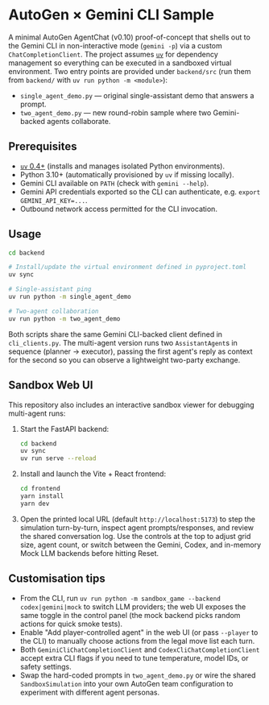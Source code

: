 # AutoGen × Gemini CLI Sample

A minimal AutoGen AgentChat (v0.10) proof-of-concept that shells out to the
Gemini CLI in non-interactive mode (`gemini -p`) via a custom
`ChatCompletionClient`. The project assumes [`uv`](https://github.com/astral-sh/uv)
for dependency management so everything can be executed in a sandboxed virtual
environment. Two entry points are provided under `backend/src` (run them from
`backend/` with `uv run python -m <module>`):

- `single_agent_demo.py` — original single-assistant demo that answers a prompt.
- `two_agent_demo.py` — new round-robin sample where two Gemini-backed agents collaborate.

## Prerequisites

- [`uv` 0.4+](https://docs.astral.sh/uv/) (installs and manages isolated Python environments).
- Python 3.10+ (automatically provisioned by `uv` if missing locally).
- Gemini CLI available on `PATH` (check with `gemini --help`).
- Gemini API credentials exported so the CLI can authenticate, e.g. `export GEMINI_API_KEY=...`.
- Outbound network access permitted for the CLI invocation.

## Usage

```bash
cd backend

# Install/update the virtual environment defined in pyproject.toml
uv sync

# Single-assistant ping
uv run python -m single_agent_demo

# Two-agent collaboration
uv run python -m two_agent_demo
```

Both scripts share the same Gemini CLI-backed client defined in `cli_clients.py`.
The multi-agent version runs two `AssistantAgent`s in sequence (planner →
executor), passing the first agent's reply as context for the second so you can
observe a lightweight two-party exchange.

## Sandbox Web UI

This repository also includes an interactive sandbox viewer for debugging
multi-agent runs:

1. Start the FastAPI backend:
   ```bash
   cd backend
   uv sync
   uv run serve --reload
   ```
2. Install and launch the Vite + React frontend:
   ```bash
   cd frontend
   yarn install
   yarn dev
   ```
3. Open the printed local URL (default `http://localhost:5173`) to step the
   simulation turn-by-turn, inspect agent prompts/responses, and review the
   shared conversation log. Use the controls at the top to adjust grid size,
   agent count, or switch between the Gemini, Codex, and in-memory Mock LLM
   backends before hitting Reset.

## Customisation tips

- From the CLI, run `uv run python -m sandbox_game --backend codex|gemini|mock` to
  switch LLM providers; the web UI exposes the same toggle in the control
  panel (the mock backend picks random actions for quick smoke tests).
- Enable "Add player-controlled agent" in the web UI (or pass `--player` to the
  CLI) to manually choose actions from the legal move list each turn.
- Both `GeminiCliChatCompletionClient` and `CodexCliChatCompletionClient` accept
  extra CLI flags if you need to tune temperature, model IDs, or safety settings.
- Swap the hard-coded prompts in `two_agent_demo.py` or wire the shared `SandboxSimulation`
  into your own AutoGen team configuration to experiment with different agent
  personas.
